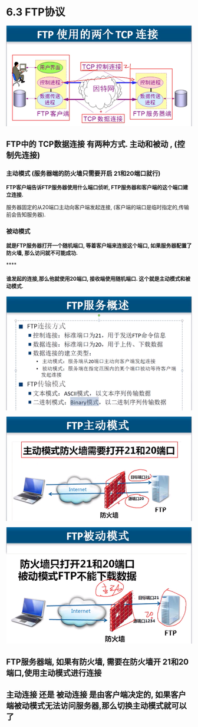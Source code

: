 # 6.3 FTP协议

![&#x6570;&#x636E;&#x7AEF;&#x53E3;20, &#x63A7;&#x5236;&#x7AEF;&#x53E3;21](.gitbook/assets/ping-mu-kuai-zhao-20190501-15.52.57.png)

## FTP中的 TCP数据连接 有两种方式. 主动和被动   , \(控制先连接\)

### 主动模式    \(服务器端的防火墙只需要开启 21和20端口就行\)

**FTP客户端告诉FTP服务器使用什么端口侦听,   FTP服务器和客户端的这个端口建立连接.** 

服务器固定的从20端口主动向客户端发起连接, \(客户端的端口是临时指定的,传输前会告知服务器\).

### 被动模式

**就是FTP服务器打开一个随机端口, 等着客户端来连接这个端口, 如果服务器配置了防火墙, 那么访问就不可能成功.**

\*\*\*\*

#### 谁发起的连接,那么他就使用20端口, 接收端使用随机端口. 这个就是主动模式和被动模式.

![](.gitbook/assets/ping-mu-kuai-zhao-20190501-16.04.58.png)

![](.gitbook/assets/ping-mu-kuai-zhao-20190501-16.08.33.png)

![](.gitbook/assets/ping-mu-kuai-zhao-20190501-16.10.53.png)

## FTP服务器端,  如果有防火墙, 需要在防火墙开 21和20端口,使用主动模式进行连接

## 主动连接 还是 被动连接   是由客户端决定的, 如果客户端被动模式无法访问服务器,那么切换主动模式就可以了

 




